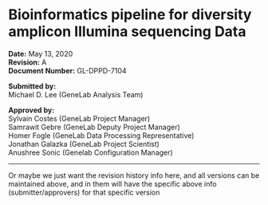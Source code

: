 # Bioinformatics pipeline for diversity amplicon Illumina sequencing Data

**Date:** May 13, 2020  
**Revision:** A  
**Document Number:** GL-DPPD-7104  

**Submitted by:**  
Michael D. Lee (GeneLab Analysis Team)

**Approved by:**  
Sylvain Costes (GeneLab Project Manager)  
Samrawit Gebre (GeneLab Deputy Project Manager)  
Homer Fogle (GeneLab Data Processing Representative)  
Jonathan Galazka (GeneLab Project Scientist)  
Anushree Sonic (Genelab Configuration Manager)  


---

Or maybe we just want the revision history info here, and all versions can be maintained above, and in them will have the specific above info (submitter/approvers) for that specific version
